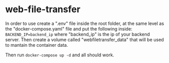 # web-file-transfer

In order to use create a ".env" file inside the root folder, at the same level as the "docker-compose.yaml" file and put the following inside:
`BACKEND_IP=backend_ip`
where "backend_ip" is the ip of your backend server.
Then create a volume called "webfiletransfer_data" that will be used to mantain the container data.

Then run
`docker-compose up -d`
and all should work.
